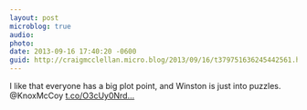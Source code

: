 ```yaml
---
layout: post
microblog: true
audio: 
photo: 
date: 2013-09-16 17:40:20 -0600
guid: http://craigmcclellan.micro.blog/2013/09/16/t379751636245442561.html
---
```

I like that everyone has a big plot point, and Winston is just into puzzles. @KnoxMcCoy [t.co/O3cUy0Nrd...](http://t.co/O3cUy0Nrdv)
